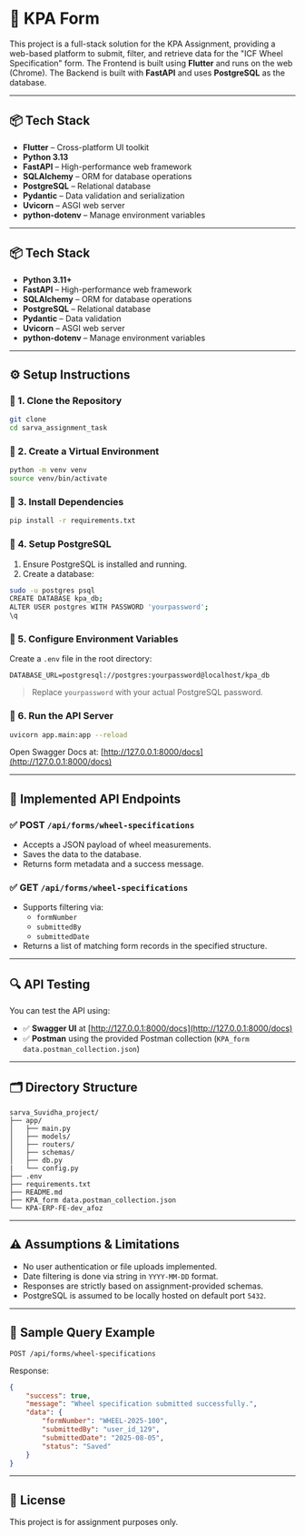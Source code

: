 # 🚆 KPA Form

This project is a full-stack solution for the KPA Assignment, providing a web-based platform to submit, filter, and retrieve data for the "ICF Wheel Specification" form.
The Frontend is built using **Flutter** and runs on the web (Chrome).
The Backend is built with **FastAPI** and uses **PostgreSQL** as the database.

---

## 📦 Tech Stack

- **Flutter** – Cross-platform UI toolkit
- **Python 3.13**
- **FastAPI** – High-performance web framework
- **SQLAlchemy** – ORM for database operations
- **PostgreSQL** – Relational database
- **Pydantic** – Data validation and serialization
- **Uvicorn** – ASGI web server
- **python-dotenv** – Manage environment variables


---

## 📦 Tech Stack

- **Python 3.11+**
- **FastAPI** – High-performance web framework
- **SQLAlchemy** – ORM for database operations
- **PostgreSQL** – Relational database
- **Pydantic** – Data validation
- **Uvicorn** – ASGI web server
- **python-dotenv** – Manage environment variables

---

## ⚙️ Setup Instructions

### 🔹 1. Clone the Repository

```bash
git clone 
cd sarva_assignment_task
```

### 🔹 2. Create a Virtual Environment

```bash
python -m venv venv
source venv/bin/activate
```

### 🔹 3. Install Dependencies

```bash
pip install -r requirements.txt
```

### 🔹 4. Setup PostgreSQL

1. Ensure PostgreSQL is installed and running.
2. Create a database:

```bash
sudo -u postgres psql
CREATE DATABASE kpa_db;
ALTER USER postgres WITH PASSWORD 'yourpassword';
\q
```

### 🔹 5. Configure Environment Variables

Create a `.env` file in the root directory:

```env
DATABASE_URL=postgresql://postgres:yourpassword@localhost/kpa_db
```

> Replace `yourpassword` with your actual PostgreSQL password.


### 🔹 6. Run the API Server

```bash
uvicorn app.main:app --reload
```

Open Swagger Docs at: [http://127.0.0.1:8000/docs](http://127.0.0.1:8000/docs)

---

## 📌 Implemented API Endpoints

### ✅ POST `/api/forms/wheel-specifications`

- Accepts a JSON payload of wheel measurements.
- Saves the data to the database.
- Returns form metadata and a success message.

### ✅ GET `/api/forms/wheel-specifications`

- Supports filtering via:
  - `formNumber`
  - `submittedBy`
  - `submittedDate`
- Returns a list of matching form records in the specified structure.

---

## 🔍 API Testing

You can test the API using:

- ✅ **Swagger UI** at [http://127.0.0.1:8000/docs](http://127.0.0.1:8000/docs)
- ✅ **Postman** using the provided Postman collection (`KPA_form data.postman_collection.json`)

---

## 🗂 Directory Structure

```
sarva_Suvidha_project/
├── app/
│   ├── main.py
│   ├── models/
│   ├── routers/
│   ├── schemas/
│   ├── db.py
|   └── config.py
├── .env
├── requirements.txt
├── README.md
├── KPA_form data.postman_collection.json
└── KPA-ERP-FE-dev_afoz

```

---

## ⚠️ Assumptions & Limitations

- No user authentication or file uploads implemented.
- Date filtering is done via string in `YYYY-MM-DD` format.
- Responses are strictly based on assignment-provided schemas.
- PostgreSQL is assumed to be locally hosted on default port `5432`.

---

## 🧪 Sample Query Example

```http
POST /api/forms/wheel-specifications
```

Response:
```json
{
    "success": true,
    "message": "Wheel specification submitted successfully.",
    "data": {
        "formNumber": "WHEEL-2025-100",
        "submittedBy": "user_id_129",
        "submittedDate": "2025-08-05",
        "status": "Saved"
    }
}
```

---


## 📜 License

This project is for assignment purposes only.
